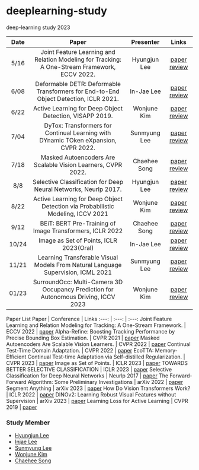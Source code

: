 # deeplearning-study
deep-learning study 2023

Date | Paper | Presenter | Links
:---: | :---: | :---: | :---:
5/16 | Joint Feature Learning and Relation Modeling for Tracking: A One-Stream Framework, ECCV 2022. | Hyungjun Lee | [paper](https://arxiv.org/abs/2203.11991) [review](https://notaai.notion.site/Joint-Feature-Learning-and-Relation-Modeling-for-Tracking-A-One-Stream-Framework-bd00a7851fa3467fb12b2a4ea705cb00)
6/08 | Deformable DETR: Deformable Transformers for End-to-End Object Detection, ICLR 2021. | In-Jae Lee | [paper](https://arxiv.org/abs/2010.04159) [review](https://confused-winter-bd1.notion.site/DEFORMABLE-DETR-DEFORMABLE-TRANSFORMERS-FOR-END-TO-END-OBJECT-DETECTION-e34951da4f7c43d4814f9faee915c8c9?pvs=25)
6/22 | Active Learning for Deep Object Detection, VISAPP 2019. | Wonjune Kim | [paper](https://arxiv.org/abs/1809.09875) [review](https://inexpensive-hospital-30f.notion.site/Active-Learning-for-Deep-Object-Detection-8392c8d27b8c4f948cf30ff8c9758b4a?pvs=4)
7/04 | DyTox: Transformers for Continual Learning with DYnamic TOken eXpansion, CVPR 2022. | Sunmyung Lee | [paper](https://arxiv.org/abs/2111.11326) [review](https://tabby-shoemaker-cdd.notion.site/DyTox-Transformers-for-Continual-Learning-with-DYnamic-TOken-eXpansion-56d005783b4441bf98ef1915482d3bcb?pvs=4)
7/18 | Masked Autoencoders Are Scalable Vision Learners, CVPR 2022. | Chaehee Song | [paper](https://arxiv.org/abs/2111.06377) [review](https://www.notion.so/Masked-Autoencoders-Are-Scalable-Vision-Learners-ffd77b71875e4d59888f4b06b050a37f?pvs=4)
8/8 | Selective Classification for Deep Neural Networks, Neurlp 2017. | Hyungjun Lee | [paper](https://papers.nips.cc/paper_files/paper/2017/hash/4a8423d5e91fda00bb7e46540e2b0cf1-Abstract.html) [review](https://notaai.notion.site/Selective-Classification-for-Deep-Neural-Networks-c9504a8485964ba88011ba317f212805?pvs=4)
8/22 | Active Learning for Deep Object Detection via Probabilistic Modeling, ICCV 2021 | Wonjune Kim | [paper](https://arxiv.org/abs/2103.16130) [review](https://inexpensive-hospital-30f.notion.site/Active-Learning-for-Deep-Object-Detection-via-Probabilistic-Modeling-5046c072c60c4d7494605e5e3518a983?pvs=4)
9/12 | BEiT: BERT Pre-Training of Image Transformers, ICLR 2022 | Chaehee Song | [paper](https://arxiv.org/abs/2106.08254) [review](https://rose-speedwell-00f.notion.site/BEiT-BERT-Pre-Training-of-Image-Transformers-06301a5997ce4174a248dda8a4baea0c?pvs=4)
10/24 | Image as Set of Points, ICLR 2023(Oral) | In-Jae Lee | [paper](https://arxiv.org/abs/2303.01494) [review](https://confused-winter-bd1.notion.site/Image-as-Set-of-Points-fe3375606d614a7c9beb7597cbf3f201?pvs=4)
11/21 | Learning Transferable Visual Models From Natural Language Supervision, ICML 2021 | Sunmyung Lee | [paper](https://arxiv.org/abs/2103.00020) [review](https://tabby-shoemaker-cdd.notion.site/Learning-Transferable-Visual-Models-from-Natural-Language-Supervision-cc39b00a20d34814baf5c40b9c053af2?pvs=4)
01/23 | SurroundOcc: Multi-Camera 3D Occupancy Prediction for Autonomous Driving, ICCV 2023 | Wonjune Kim | [paper](https://arxiv.org/abs/2303.09551) [review](https://inexpensive-hospital-30f.notion.site/SurroundOcc-Multi-Camera-3D-Occupancy-Prediction-for-Autonomous-Driving-23773fc0a535422982531e97f3316679)

Paper List
Paper | Conference | Links
:---: | :---: | :---:
Joint Feature Learning and Relation Modeling for Tracking: A One-Stream Framework. | ECCV 2022 | [paper](https://arxiv.org/abs/2203.11991)
Alpha-Refine: Boosting Tracking Performance by Precise Bounding Box Estimation. | CVPR 2021 | [paper](https://arxiv.org/abs/2012.06815)
Masked Autoencoders Are Scalable Vision Learners. | CVPR 2022 | [paper](https://openaccess.thecvf.com/content/CVPR2022/papers/He_Masked_Autoencoders_Are_Scalable_Vision_Learners_CVPR_2022_paper.pdf)
Continual Test-Time Domain Adaptation. | CVPR 2022 | [paper](https://arxiv.org/abs/2203.13591)
EcoTTA: Memory-Efficient Continual Test-time Adaptation via Self-distilled Regularization. | CVPR 2023 | [paper](https://arxiv.org/abs/2303.01904)
Image as Set of Points.  | ICLR 2023 | [paper](https://arxiv.org/abs/2303.01494)
TOWARDS BETTER SELECTIVE CLASSIFICATION | ICLR 2023 | [paper](https://openreview.net/forum?id=5gDz_yTcst)
Selective Classification for Deep Neural Networks | Neurlp 2017 | [paper](https://papers.nips.cc/paper_files/paper/2017/hash/4a8423d5e91fda00bb7e46540e2b0cf1-Abstract.html)
The Forward-Forward Algorithm: Some Preliminary Investigations | arXiv 2022 | [paper](https://arxiv.org/abs/2212.13345)
Segment Anything | arXiv 2023 | [paper](https://arxiv.org/abs/2304.02643)
How Do Vision Transformers Work? | ICLR 2022  | [paper](https://arxiv.org/abs/2202.06709)
DINOv2: Learning Robust Visual Features without Supervision | arXiv 2023  | [paper](https://arxiv.org/abs/2304.07193)
Learning Loss for Active Learning | CVPR 2019 | [paper](https://arxiv.org/abs/1905.03677)


### Study Member
* [Hyungjun Lee](https://github.com/rhtm02)
* [Injae Lee](https://github.com/oliver0922)
* [Sunmyung Lee](https://github.com/leesunmyung)
* [Wonjune Kim](https://github.com/culigan3186)
* [Chaehee Song](https://github.com/chssong)
